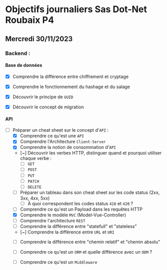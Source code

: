 # Objectifs journaliers Sas Dot-Net Roubaix P4

## Mercredi 30/11/2023

### Backend :

#### Base de données

- [x] Comprendre la différence entre chiffrement et cryptage
- [x] Comprendre le fonctionnement du hashage et du salage
- [x] Découvrir le principe de `UUID`
- [x] Découvrir le concept de migration 


#### API

- [ ] Préparer un cheat sheet sur le concept d'`API` : 
    - [x] Comprendre ce qu'est une `API`
    - [x] Comprendre l'Architecture `Client-Server`
    - [x] Comprendre la notion de consommation d'`API`
    - [~] Découvrir les verbes HTTP, distinguer quand et pourquoi utiliser chaque verbe :
        - [ ] `GET`
        - [ ] `POST`
        - [ ] `PUT`
        - [ ] `PATCH`
        - [ ] `DELETE`
    - [ ] Préparer un tableau dans son cheat sheet sur les code status (2xx, 3xx, 4xx, 5xx)
        - [ ] À quoi correspondent les codes status `418` et `420` ?
    - [ ] Comprendre ce qu'est un Payload dans les requêtes HTTP
    - [x] Comprendre le modèle `MVC` (Model-Vue-Controller)
    - [ ] Comprendre l'architecture `REST`
    - [ ] Comprendre la différence entre "statefull" et "stateless"
    - [~] Comprendre la différence entre `URL` et `URI`
    - [ ] Comprendre la différence entre "chemin relatif" et "chemin absolu"
    - [ ] Comprendre ce qu'est un `ORM` et quelle différence avec un `ODM` ?
    - [ ] Comprendre ce qu'est un `Middleware`


